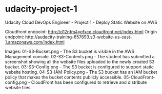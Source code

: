 # udacity-project-1
Udacity Cloud DevOps Engineer - Project 1 - Deploy Static Website on AWS

Cloudfront endpoint: http://d12nfm4yqfxce.cloudfront.net/index.html
Origin endpoint: http://audacity-training-657893.s3-website-us-east-1.amazonaws.com/index.html

Images:
01-S3-Bucket.png - The S3 bucket is visible in the AWS Management console.
02-S3-Contents.png - The student has submitted a screenshot showing all the website files uploaded to the newly created S3 bucket.
03-S3-Config.png - The S3 bucket is configured to support static website hosting.
04-S3-IAM-Policy.png - The S3 bucket has an IAM bucket policy that makes the bucket contents publicly accessible.
05-CloudFront-config.png - CloudFront has been configured to retrieve and distribute website files.
